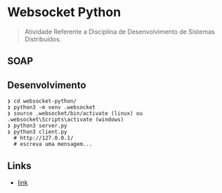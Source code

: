 # Websocket Python

> Atividade Referente a Disciplina de Desenvolvimento de Sistemas Distribuídos.

## SOAP



## Desenvolvimento

```console
❯ cd websocket-python/
❯ python3 -m venv .websocket
❯ source .websocket/bin/activate (linux) ou .websocket\Scripts\activate (windows)
❯ python3 server.py
❯ python3 client.py
  # http://127.0.0.1/
  # escreva uma mensagem...
```

## Links

- [link](#)
